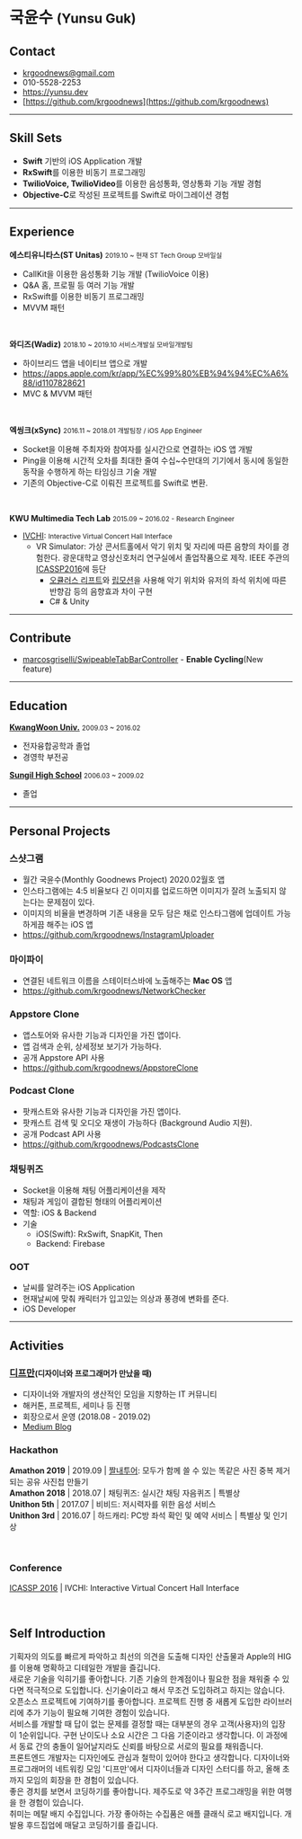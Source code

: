 # 국윤수 <small>(Yunsu Guk)</small>

## Contact

- krgoodnews@gmail.com
- 010-5528-2253
- https://yunsu.dev
- [https://github.com/krgoodnews](https://github.com/krgoodnews)

---

## Skill Sets
- **Swift** 기반의 iOS Application 개발
- **RxSwift**를 이용한 비동기 프로그래밍
- **TwilioVoice, TwilioVideo**를 이용한 음성통화, 영상통화 기능 개발 경험 
- **Objective-C**로 작성된 프로젝트를 Swift로 마이그레이션 경험
---
## Experience

**에스티유니타스(ST Unitas)** <small>2019.10 ~ 현재 ST Tech Group 모바일실</small>
- CallKit을 이용한 음성통화 기능 개발 (TwilioVoice 이용)
- Q&A 홈, 프로필 등 여러 기능 개발
- RxSwift를 이용한 비동기 프로그래밍
- MVVM 패턴

<br>

**와디즈(Wadiz)** <small>2018.10 ~ 2019.10 서비스개발실 모바일개발팀</small>
- 하이브리드 앱을 네이티브 앱으로 개발
- https://apps.apple.com/kr/app/%EC%99%80%EB%94%94%EC%A6%88/id1107828621
- MVC & MVVM 패턴

<br>

**엑씽크(xSync)** <small>2016.11 ~ 2018.01 개발팀장 / iOS App Engineer</small>
- Socket을 이용해 주최자와 참여자를 실시간으로 연결하는 iOS 앱 개발
- Ping을 이용해 시간적 오차를 최대한 줄여 수십~수만대의 기기에서 동시에 동일한 동작을 수행하게 하는 타임싱크 기술 개발
- 기존의 Objective-C로 이뤄진 프로젝트를 Swift로 변환.

<br>

**KWU Multimedia Tech Lab** <small>2015.09 ~ 2016.02 [](http://imsp.kw.ac.kr/) - Research Engineer</small>
- [IVCHI](http://imsp.kw.ac.kr/): <small> Interactive Virtual Concert Hall Interface </small>
  - VR Simulator: 가상 콘서트홀에서 악기 위치 및 자리에 따른 음향의 차이를 경험한다. 광운대학교 영상신호처리 연구실에서 졸업작품으로 제작. IEEE 주관의 [ICASSP2016](https://www2.securecms.com/ICASSP2016/ST-3.asp)에 등단
    - [오큘러스 리프트](https://www.oculus.com/rift/)와 [립모션](https://www.leapmotion.com/)을 사용해 악기 위치와 유저의 좌석 위치에 따른 반향감 등의 음향효과 차이 구현
    - C# & Unity

---

## Contribute

- [marcosgriselli/SwipeableTabBarController](https://github.com/marcosgriselli/SwipeableTabBarController) - **Enable Cycling**(New feature)

---


## Education

**[KwangWoon Univ.](https://www.kw.ac.kr)** <small>2009.03 ~ 2016.02</small>
- 전자융합공학과 졸업
- 경영학 부전공

**[Sungil High School](http://www.sungil.hs.kr/)** <small>2006.03 ~ 2009.02</small>
- 졸업

---

## Personal Projects

### 스샷그램
- 월간 국윤수(Monthly Goodnews Project) 2020.02월호 앱
- 인스타그램에는 4:5 비율보다 긴 이미지를 업로드하면 이미지가 잘려 노출되지 않는다는 문제점이 있다.
- 이미지의 비율을 변경하며 기존 내용을 모두 담은 채로 인스타그램에 업데이트 가능하게끔 해주는 iOS 앱
- https://github.com/krgoodnews/InstagramUploader

### 마이파이
- 연결된 네트워크 이름을 스테이터스바에 노출해주는 **Mac OS** 앱
- https://github.com/krgoodnews/NetworkChecker

### Appstore Clone
- 앱스토어와 유사한 기능과 디자인을 가진 앱이다.
- 앱 검색과 순위, 상세정보 보기가 가능하다.
- 공개 Appstore API 사용
- https://github.com/krgoodnews/AppstoreClone

### Podcast Clone
- 팟캐스트와 유사한 기능과 디자인을 가진 앱이다.
- 팟캐스트 검색 및 오디오 재생이 가능하다 (Background Audio 지원).
- 공개 Podcast API 사용
- https://github.com/krgoodnews/PodcastsClone

### 채팅퀴즈
- Socket을 이용해 채팅 어플리케이션을 제작
- 채팅과 게임이 결합된 형태의 어플리케이션
- 역할: iOS & Backend
- 기술
	* iOS(Swift): RxSwift, SnapKit, Then
	* Backend: Firebase

### OOT
- 날씨를 알려주는 iOS Application
- 현재날씨에 맞춰 캐릭터가 입고있는 의상과 풍경에 변화를 준다.
- iOS Developer

---

## Activities

### [디프만](https://www.depromeet.com/)<small>(디자이너와 프로그래머가 만났을 때)</small>
- 디자이너와 개발자의 생산적인 모임을 지향하는 IT 커뮤니티
- 해커톤, 프로젝트, 세미나 등 진행
- 회장으로서 운영 (2018.08 - 2019.02)
- [Medium Blog](https://medium.com/@depromeet)


### Hackathon
**Amathon 2019** | 2019.09 | [짤내투어](https://github.com/krgoodnews/GodokChatting): 모두가 함께 쓸 수 있는 똑같은 사진 중복 제거되는 공유 사진첩 만들기   
**Amathon 2018** | 2018.07 | 채팅퀴즈: 실시간 채팅 자음퀴즈 | 특별상   
**Unithon 5th** | 2017.07 | 비비드: 저시력자를 위한 음성 서비스   
**Unithon 3rd** | 2016.07 | 하드캐리: PC방 좌석 확인 및 예약 서비스 | 특별상 및 인기상

<br>

### Conference

[ICASSP 2016](https://www2.securecms.com/ICASSP2016/ST-3.asp) | IVCHI: Interactive Virtual Concert Hall Interface

<br>

## Self Introduction

기획자의 의도를 빠르게 파악하고 최선의 의견을 도출해 디자인 산출물과 Apple의 HIG를 이용해 명확하고 디테일한 개발을 즐깁니다.   
새로운 기술을 익히기를 좋아합니다. 기존 기술의 한계점이나 필요한 점을 채워줄 수 있다면 적극적으로 도입합니다. 신기술이라고 해서 무조건 도입하려고 하지는 않습니다.   
오픈소스 프로젝트에 기여하기를 좋아합니다. 프로젝트 진행 중 새롭게 도입한 라이브러리에 추가 기능이 필요해 기여한 경험이 있습니다.   
서비스를 개발할 때 답이 없는 문제를 결정할 때는 대부분의 경우 고객(사용자)의 입장이 1순위입니다. 구현 난이도나 소요 시간은 그 다음 기준이라고 생각합니다. 이 과정에서 동료 간의 충돌이 일어날지라도 신뢰를 바탕으로 서로의 필요를 채워줍니다.   
프론트엔드 개발자는 디자인에도 관심과 철학이 있어야 한다고 생각합니다. 디자이너와 프로그래머의 네트워킹 모임 '디프만'에서 디자이너들과 디자인 스터디를 하고, 올해 초까지 모임의 회장을 한 경험이 있습니다.   
좋은 경치를 보면서 코딩하기를 좋아합니다. 제주도로 약 3주간 프로그래밍을 위한 여행을 한 경험이 있습니다.   
취미는 메탈 배지 수집입니다. 가장 좋아하는 수집품은 애플 클래식 로고 배지입니다. 개발용 후드집업에 매달고 코딩하기를 즐깁니다.   
